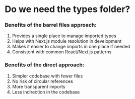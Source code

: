 # Do we need the types folder?
### Benefits of the barrel files approach:
1. Provides a single place to manage imported types
1. Helps with Next.js module resolution in development
1. Makes it easier to change imports in one place if needed
1. Consistent with common React/Next.js patterns
### Benefits of the direct approach:
1. Simpler codebase with fewer files
1. No risk of circular references
1. More transparent imports
1. Less indirection in the codebase